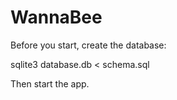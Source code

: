 # WannaBee

Before you start, create the database:

sqlite3 database.db < schema.sql

Then start the app.
